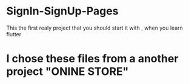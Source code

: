 # SignIn-SignUp-Pages
This the first realy project that you should start it with , when you learn flutter 
<h1>I chose these files from a another project "ONINE STORE"<h1/>
